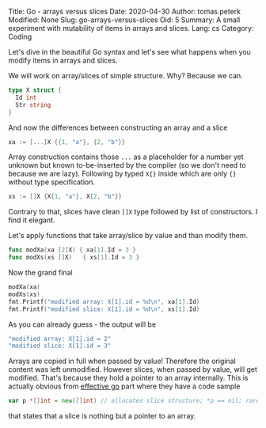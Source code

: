 Title: Go - arrays versus slices
Date: 2020-04-30
Author: tomas.peterk
Modified: None
Slug: go-arrays-versus-slices
Oid: 5
Summary: A small experiment with mutability of items in arrays and slices.
Lang: cs
Category: Coding

Let's dive in the beautiful Go syntax and let's see what happens when you modify items in arrays and slices.

We will work on array/slices of simple structure. Why? Because we can.
```go
type X struct {
  Id int
  Str string
}
```

And now the differences between constructing an array and a slice
```go
xa := [...]X {{1, "a"}, {2, "b"}}
```
Array construction contains those `...` as a placeholder for a number yet unknown but known to-be-inserted by the compiler (so we don't need to because we are lazy). Following by typed `X{}` inside which are only `{}` without type specification.

```go
xs := []X {X{1, "a"}, X{2, "b"}}
```
Contrary to that, slices have clean `[]X` type followed by list of constructors. I find it elegant.

Let's apply functions that take array/slice by value and than modify them.
```go
func modXa(xa [2]X) { xa[1].Id = 3 }
func modXs(xs []X)   { xs[1].Id = 3 }
```

Now the grand final
```go
modXa(xa)
modXs(xs)
fmt.Printf("modified array: X[1].id = %d\n", xa[1].Id)
fmt.Printf("modified slice: X[1].id = %d\n", xs[1].Id)
```

As you can already guess - the output will be 
```go
"modified array: X[1].id = 2"
"modified slice: X[1].id = 3"
```

Arrays are copied in full when passed by value! Therefore the original content was left unmodified. However slices, when passed by value, will get modified. That's because they hold a pointer to an array internally. This is actually obvious from [effective go](https://golang.org/doc/effective_go.html#allocation_make) part where they have a code sample
```go
var p *[]int = new([]int) // allocates slice structure; *p == nil; rarely useful
```
that states that a slice is nothing but a pointer to an array.